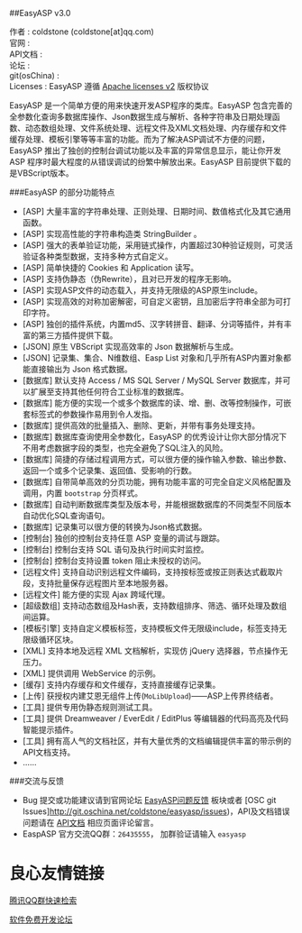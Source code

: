 ##EasyASP v3.0

作者 : coldstone (coldstone[at]qq.com)   
官网 :     
API文档 :     
论坛 :     
git(osChina) :     
Licenses : EasyASP 遵循 [Apache licenses v2](http://u.720life.cn/g/f587efc40fdfb9f9d9f3e20c023d5f702ee03402dd170d9a930358663e76e4b80672912f10144c9fff1495ce9c3229b7e2ab9a5968ef030cf79ff812725b23aa)  版权协议   
   
EasyASP 是一个简单方便的用来快速开发ASP程序的类库。EasyASP 包含完善的全参数化查询多数据库操作、Json数据生成与解析、各种字符串及日期处理函数、动态数组处理、文件系统处理、远程文件及XML文档处理、内存缓存和文件缓存处理、模板引擎等等丰富的功能。而为了解决ASP调试不方便的问题，EasyASP 推出了独创的控制台调试功能以及丰富的异常信息显示，能让你开发 ASP 程序时最大程度的从错误调试的纷繁中解放出来。EasyASP 目前提供下载的是VBScript版本。


###EasyASP 的部分功能特点
* [ASP] 大量丰富的字符串处理、正则处理、日期时间、数值格式化及其它通用函数。
* [ASP] 实现高性能的字符串构造类 StringBuilder 。
* [ASP] 强大的表单验证功能，采用链式操作，内置超过30种验证规则，可灵活验证各种类型数据，支持多种方式自定义。
* [ASP] 简单快捷的 Cookies 和 Application 读写。
* [ASP] 支持伪静态（伪Rewrite），且对已开发的程序无影响。
* [ASP] 实现ASP文件的动态载入，并支持无限级的ASP原生include。
* [ASP] 实现高效的对称加密解密，可自定义密钥，且加密后字符串全部为可打印字符。
* [ASP] 独创的插件系统，内置md5、汉字转拼音、翻译、分词等插件，并有丰富的第三方插件提供下载。
* [JSON] 原生 VBScript 实现高效率的 Json 数据解析与生成。
* [JSON] 记录集、集合、N维数组、Easp List 对象和几乎所有ASP内置对象都能直接输出为 Json 格式数据。
* [数据库] 默认支持 Access / MS SQL Server / MySQL Server 数据库，并可以扩展至支持其他任何符合工业标准的数据库。
* [数据库] 能方便的实现一个或多个数据库的读、增、删、改等控制操作，可嵌套标签式的参数操作易用到令人发指。
* [数据库] 提供高效的批量插入、删除、更新，并带有事务处理支持。
* [数据库] 数据库查询使用全参数化，EasyASP 的优秀设计让你大部分情况下不用考虑数据字段的类型，也完全避免了SQL注入的风险。
* [数据库] 简捷的存储过程调用方式，可以很方便的操作输入参数、输出参数、返回一个或多个记录集、返回值、受影响的行数。
* [数据库] 自带简单高效的分页功能，拥有功能丰富的可完全自定义风格配置及调用，内置 `bootstrap` 分页样式。
* [数据库] 自动判断数据库类型及版本号，并能根据数据库的不同类型不同版本自动优化SQL查询语句。
* [数据库] 记录集可以很方便的转换为Json格式数据。
* [控制台] 独创的控制台支持任意 ASP 变量的调试与跟踪。
* [控制台] 控制台支持 SQL 语句及执行时间实时监控。
* [控制台] 控制台支持设置 token 阻止未授权的访问。
* [远程文件] 支持自动识别远程文件编码，支持按标签或按正则表达式截取片段，支持批量保存远程图片至本地服务器。
* [远程文件] 能方便的实现 Ajax 跨域代理。
* [超级数组] 支持动态数组及Hash表，支持数组排序、筛选、循环处理及数组间运算。
* [模板引擎] 支持自定义模板标签，支持模板文件无限级include，标签支持无限级循环区块。
* [XML] 支持本地及远程 XML 文档解析，实现仿 jQuery 选择器，节点操作无压力。
* [XML] 提供调用 WebService 的示例。
* [缓存] 支持内存缓存和文件缓存，支持直接缓存记录集。
* [上传] 获授权内建艾恩无组件上传(`MoLibUpload`)——ASP上传界终结者。
* [工具] 提供专用伪静态规则测试工具。
* [工具] 提供 Dreamweaver / EverEdit / EditPlus 等编辑器的代码高亮及代码智能提示插件。
* [工具] 拥有高人气的文档社区，并有大量优秀的文档编辑提供丰富的带示例的API文档支持。
* ……

###交流与反馈
* Bug 提交或功能建议请到官网论坛 [EasyASP问题反馈](http://u.720life.cn/g/9a14064dfcf29252237af968c24ba4b50c0fd17f711da447408ebe421bf88b501463d61803de7e171dec667b0033637c)  板块或者 [OSC git Issues]http://git.oschina.net/coldstone/easyasp/issues)，API及文档错误问题请在 [API文档](http://u.720life.cn/g/51a8fa07de5028cf5479de0b41f2cff328e9e669a9ebc15d31ab887a6f8ce681)  相应页面评论留言。
* EaspASP 官方交流QQ群：`26435555`， 加群验证请输入 `easyasp` 


 # 良心友情链接

[腾讯QQ群快速检索](http://u.720life.cn/s/8cf73f7c)

[软件免费开发论坛](http://u.720life.cn/s/bbb01dc0)